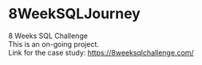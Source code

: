 # 8WeekSQLJourney
8 Weeks SQL Challenge\
This is an on-going project.\
Link for the case study: https://8weeksqlchallenge.com/
